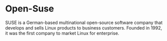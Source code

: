 # Open-Suse
SUSE is a German-based multinational open-source software company that develops and sells Linux products to business customers. Founded in 1992, it was the first company to market Linux for enterprise.
